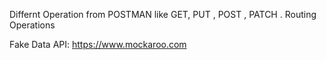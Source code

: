 Differnt Operation from POSTMAN like GET, PUT , POST , PATCH . 
Routing Operations 

Fake Data API: https://www.mockaroo.com
